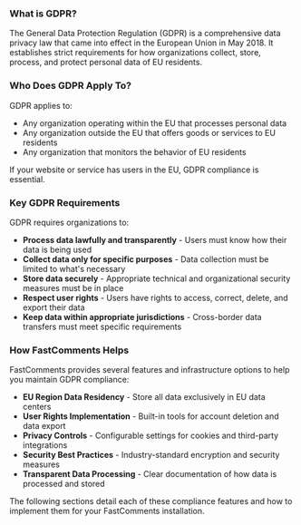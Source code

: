 ### What is GDPR?

The General Data Protection Regulation (GDPR) is a comprehensive data privacy law that came into effect in the European Union in May 2018. It establishes strict requirements for how organizations collect, store, process, and protect personal data of EU residents.

### Who Does GDPR Apply To?

GDPR applies to:

- Any organization operating within the EU that processes personal data
- Any organization outside the EU that offers goods or services to EU residents
- Any organization that monitors the behavior of EU residents

If your website or service has users in the EU, GDPR compliance is essential.

### Key GDPR Requirements

GDPR requires organizations to:

- **Process data lawfully and transparently** - Users must know how their data is being used
- **Collect data only for specific purposes** - Data collection must be limited to what's necessary
- **Store data securely** - Appropriate technical and organizational security measures must be in place
- **Respect user rights** - Users have rights to access, correct, delete, and export their data
- **Keep data within appropriate jurisdictions** - Cross-border data transfers must meet specific requirements

### How FastComments Helps

FastComments provides several features and infrastructure options to help you maintain GDPR compliance:

- **EU Region Data Residency** - Store all data exclusively in EU data centers
- **User Rights Implementation** - Built-in tools for account deletion and data export
- **Privacy Controls** - Configurable settings for cookies and third-party integrations
- **Security Best Practices** - Industry-standard encryption and security measures
- **Transparent Data Processing** - Clear documentation of how data is processed and stored

The following sections detail each of these compliance features and how to implement them for your FastComments installation.
